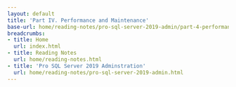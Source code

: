 ```yaml
---
layout: default
title: 'Part IV. Performance and Maintenance'
base-url: home/reading-notes/pro-sql-server-2019-admin/part-4-performance-and-maintenance.html
breadcrumbs:
- title: Home
  url: index.html
- title: Reading Notes
  url: home/reading-notes.html
- title: 'Pro SQL Server 2019 Adminstration'
  url: home/reading-notes/pro-sql-server-2019-admin.html
--- 
```

